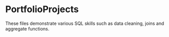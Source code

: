 # PortfolioProjects
These files demonstrate various SQL skills such as data cleaning, joins and aggregate functions.
